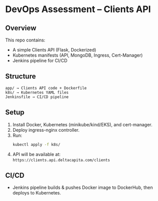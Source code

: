 # DevOps Assessment – Clients API

## Overview
This repo contains:
- A simple Clients API (Flask, Dockerized)
- Kubernetes manifests (API, MongoDB, Ingress, Cert-Manager)
- Jenkins pipeline for CI/CD

## Structure
```
app/ → Clients API code + Dockerfile
k8s/ → Kubernetes YAML files
Jenkinsfile → CI/CD pipeline
```

## Setup
1. Install Docker, Kubernetes (minikube/kind/EKS), and cert-manager.
2. Deploy ingress-nginx controller.
3. Run:
   ```bash
   kubectl apply -f k8s/
   ```
4. API will be available at:  
   `https://clients.api.deltacapita.com/clients`

## CI/CD
- Jenkins pipeline builds & pushes Docker image to DockerHub, then deploys to Kubernetes.
